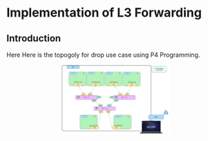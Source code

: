 # Implementation of L3 Forwarding 
## Introduction
Here Here is the topogoly for drop use case using P4 Programming.
<p align="center">
    <img width="50%" src="../img/l3_forwarding_topo.png">

</p>